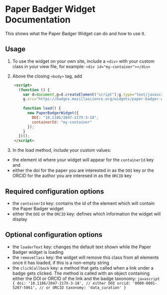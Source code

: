 # Paper Badger Widget Documentation
This shows what the Paper Badger Widget can do and how to use it.

## Usage
1. To use the widget on your own site, include a `<div>` with your custom class in your view file, for example:
    `<div id="my-container"></div>`

2. Above the closing `<body>` tag, add
  ```html
      <script>
        (function () {
          var d=document,g=d.createElement("script");g.type="text/javascript";g.async=!0;g.defer=!0;
          g.src="https://badges.mozillascience.org/widgets/paper-badger-widget.js";g.onload=load;d.body.appendChild(g);
      
          function load() {
            new PaperBadgerWidget({
              DOI: "10.1186/2047-217X-3-18",
              containerId: "my-container"
            });
          }
        })();
      </script>
  ```

3. In the load method, include your custom values:
  * the element id where your widget will appear for the `containerId` key and
  * either the doi for the paper you are interested in as the `DOI` key or the ORCID for the author you are interesed in as the `ORCID` key
  
## Required configuration options
  * the `containerId` key: contains the id of the element which will contain the Paper Badger widget
  * either the `DOI` or the `ORCID` key: defines which information the widget will display
  
## Optional configuration options
  * the `loaderText` key: changes the default text shown while the Paper Badger widget is loading
  * the `removeClass` key: the widget will remove this class from all elements once it has loaded, if this is a non-empty string
  * the `clickCallback` key: a method that gets called when a link under a badge gets clicked. The method is called with an object containing either the DOI or ORCID of the link and the badge taxonomy:
        ```javascript
        {
            doi: '10.1186/2047-217X-3-18', // either DOI
            orcid: '0000-0001-5207-5061', // or ORCID
            taxonomy: 'data_curation'
        }
        ```
